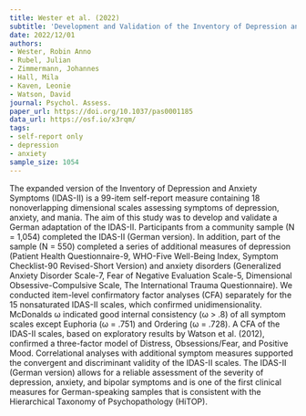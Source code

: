 ```yaml
---
title: Wester et al. (2022)
subtitle: 'Development and Validation of the Inventory of Depression and Anxiety Symptoms II – German Version'
date: 2022/12/01
authors:
- Wester, Robin Anno
- Rubel, Julian
- Zimmermann, Johannes
- Hall, Mila
- Kaven, Leonie
- Watson, David
journal: Psychol. Assess.
paper_url: https://doi.org/10.1037/pas0001185
data_url: https://osf.io/x3rqm/
tags:
- self-report only
- depression
- anxiety
sample_size: 1054
---
```


The expanded version of the Inventory of Depression and Anxiety Symptoms (IDAS-II) is a 99-item self-report measure containing 18 nonoverlapping dimensional scales assessing symptoms of depression, anxiety, and mania. The aim of this study was to develop and validate a German adaptation of the IDAS-II. Participants from a community sample (N = 1,054) completed the IDAS-II (German version). In addition, part of the sample (N = 550) completed a series of additional measures of depression (Patient Health Questionnaire-9, WHO-Five Well-Being Index, Symptom Checklist-90 Revised-Short Version) and anxiety disorders (Generalized Anxiety Disorder Scale-7, Fear of Negative Evaluation Scale-5, Dimensional Obsessive-Compulsive Scale, The International Trauma Questionnaire). We conducted item-level confirmatory factor analyses (CFA) separately for the 15 nonsaturated IDAS-II scales, which confirmed unidimensionality. McDonalds ω indicated good internal consistency (ω > .8) of all symptom scales except Euphoria (ω = .751) and Ordering (ω = .728). A CFA of the IDAS-II scales, based on exploratory results by Watson et al. (2012), confirmed a three-factor model of Distress, Obsessions/Fear, and Positive Mood. Correlational analyses with additional symptom measures supported the convergent and discriminant validity of the IDAS-II scales. The IDAS-II (German version) allows for a reliable assessment of the severity of depression, anxiety, and bipolar symptoms and is one of the first clinical measures for German-speaking samples that is consistent with the Hierarchical Taxonomy of Psychopathology (HiTOP).
